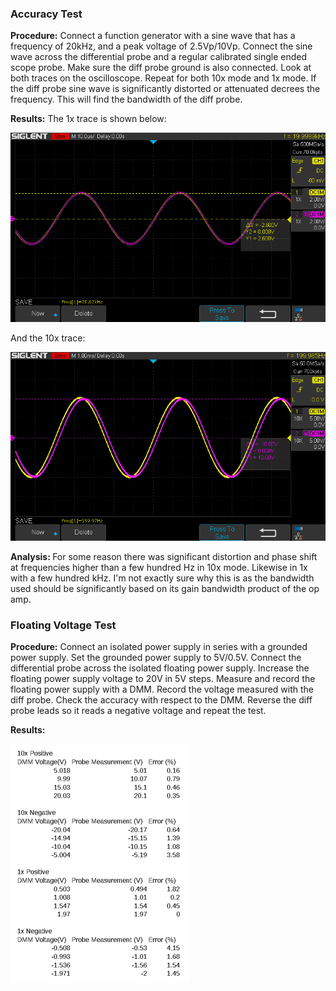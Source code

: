 <h3>Accuracy Test</h3>
<p>
<b>Procedure:</b> Connect a function generator with a sine wave that has a frequency of 20kHz, and a peak voltage of 2.5Vp/10Vp. Connect the sine wave across the differential probe and a regular calibrated single ended scope probe. Make sure the diff probe ground is also connected. Look at both traces on the oscilloscope. Repeat for both 10x mode and 1x mode. If the diff probe sine wave is significantly distorted or attenuated decrees the frequency. This will find the bandwidth of the diff probe.
</p>

<b>Results:</b> The 1x trace is shown below:

![1x Picture](./1x_accuracy.png)

And the 10x trace:

![10x Picture](./10x_accuracy.png)

<b> Analysis: </b> For some reason there was significant distortion and phase shift at frequencies higher than a few hundred Hz in 10x mode. Likewise in 1x with a few hundred kHz. I'm not exactly sure why this is as the bandwidth used should be significantly based on its gain bandwidth product of the op amp. 

<h3>Floating Voltage Test</h3>
<p>
<b>Procedure:</b> Connect an isolated power supply in series with a grounded power supply. Set the grounded power supply to 5V/0.5V. Connect the differential probe across the isolated floating power supply. Increase the floating power supply voltage to 20V in 5V steps. Measure and record the floating power supply with a DMM. Record the voltage measured with the diff probe. Check the accuracy with respect to the DMM. Reverse the diff probe leads so it reads a negative voltage and repeat the test. 
</p>
<p>
<b>Results:</b> 

![Floating Voltage Data](./floating_voltage_test.png)
</p>


